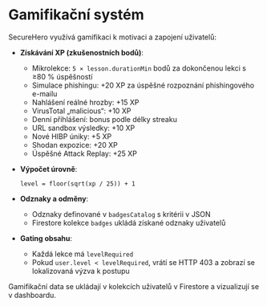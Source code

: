 # Gamifikační systém

SecureHero využívá gamifikaci k motivaci a zapojení uživatelů:

- **Získávání XP (zkušenostních bodů)**:
  - Mikrolekce: `5 × lesson.durationMin` bodů za dokončenou lekci s ≥80 % úspěšností
  - Simulace phishingu: +20 XP za úspěšné rozpoznání phishingového e-mailu
  - Nahlášení reálné hrozby: +15 XP
  - VirusTotal „malicious“: +10 XP
  - Denní přihlášení: bonus podle délky streaku
  - URL sandbox výsledky: +10 XP
  - Nové HIBP úniky: +5 XP
  - Shodan expozice: +20 XP
  - Úspěšné Attack Replay: +25 XP

- **Výpočet úrovně**:
  ```
  level = floor(sqrt(xp / 25)) + 1
  ```

- **Odznaky a odměny**:
  - Odznaky definované v `badgesCatalog` s kritérii v JSON
  - Firestore kolekce `badges` ukládá získané odznaky uživatelů

- **Gating obsahu**:
  - Každá lekce má `levelRequired`
  - Pokud `user.level < levelRequired`, vrátí se HTTP 403 a zobrazí se lokalizovaná výzva k postupu

Gamifikační data se ukládají v kolekcích uživatelů v Firestore a vizualizují se v dashboardu.